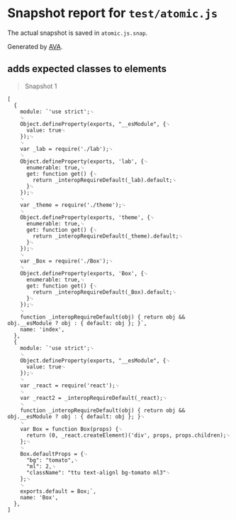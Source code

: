 # Snapshot report for `test/atomic.js`

The actual snapshot is saved in `atomic.js.snap`.

Generated by [AVA](https://ava.li).

## adds expected classes to elements

> Snapshot 1

    [
      {
        module: `'use strict';␊
        ␊
        Object.defineProperty(exports, "__esModule", {␊
          value: true␊
        });␊
        ␊
        var _lab = require('./lab');␊
        ␊
        Object.defineProperty(exports, 'lab', {␊
          enumerable: true,␊
          get: function get() {␊
            return _interopRequireDefault(_lab).default;␊
          }␊
        });␊
        ␊
        var _theme = require('./theme');␊
        ␊
        Object.defineProperty(exports, 'theme', {␊
          enumerable: true,␊
          get: function get() {␊
            return _interopRequireDefault(_theme).default;␊
          }␊
        });␊
        ␊
        var _Box = require('./Box');␊
        ␊
        Object.defineProperty(exports, 'Box', {␊
          enumerable: true,␊
          get: function get() {␊
            return _interopRequireDefault(_Box).default;␊
          }␊
        });␊
        ␊
        function _interopRequireDefault(obj) { return obj && obj.__esModule ? obj : { default: obj }; }`,
        name: 'index',
      },
      {
        module: `'use strict';␊
        ␊
        Object.defineProperty(exports, "__esModule", {␊
          value: true␊
        });␊
        ␊
        var _react = require('react');␊
        ␊
        var _react2 = _interopRequireDefault(_react);␊
        ␊
        function _interopRequireDefault(obj) { return obj && obj.__esModule ? obj : { default: obj }; }␊
        ␊
        var Box = function Box(props) {␊
          return (0, _react.createElement)('div', props, props.children);␊
        };␊
        ␊
        Box.defaultProps = {␊
          "bg": "tomato",␊
          "ml": 2,␊
          "className": "ttu text-alignl bg-tomato ml3"␊
        };␊
        ␊
        exports.default = Box;`,
        name: 'Box',
      },
    ]
